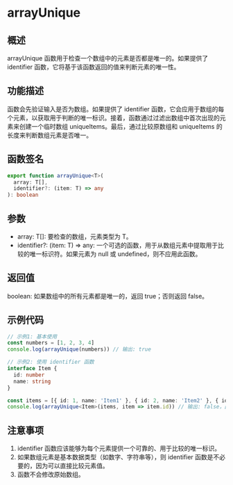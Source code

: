 # arrayUnique

## 概述
arrayUnique 函数用于检查一个数组中的元素是否都是唯一的。如果提供了 identifier 函数，它将基于该函数返回的值来判断元素的唯一性。

## 功能描述
函数会先验证输入是否为数组。如果提供了 identifier 函数，它会应用于数组的每个元素，以获取用于判断的唯一标识。接着，函数通过过滤出数组中首次出现的元素来创建一个临时数组 uniqueItems。最后，通过比较原数组和 uniqueItems 的长度来判断数组元素是否唯一。

## 函数签名
```typescript
export function arrayUnique<T>(
  array: T[],
  identifier?: (item: T) => any
): boolean
```

## 参数
- array: T[]: 要检查的数组，元素类型为 T。
- identifier?: (item: T) => any: 一个可选的函数，用于从数组元素中提取用于比较的唯一标识符。如果元素为 null 或 undefined，则不应用此函数。

## 返回值
boolean: 如果数组中的所有元素都是唯一的，返回 true；否则返回 false。

## 示例代码
```typescript
// 示例1: 基本使用
const numbers = [1, 2, 3, 4]
console.log(arrayUnique(numbers)) // 输出: true

// 示例2: 使用 identifier 函数
interface Item {
  id: number
  name: string
}

const items = [{ id: 1, name: 'Item1' }, { id: 2, name: 'Item2' }, { id: 1, name: 'Duplicate' }]
console.log(arrayUnique<Item>(items, item => item.id)) // 输出: false，因为有两个 id 相同的元素
```

## 注意事项

1. identifier 函数应该能够为每个元素提供一个可靠的、用于比较的唯一标识。
2. 如果数组元素是基本数据类型（如数字、字符串等），则 identifier 函数是不必要的，因为可以直接比较元素值。
3. 函数不会修改原始数组。
